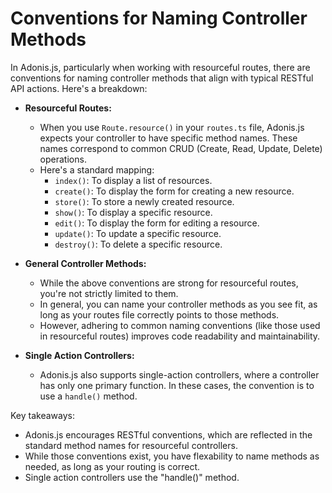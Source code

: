 # Conventions for Naming Controller Methods

In Adonis.js, particularly when working with resourceful routes, there are conventions for naming controller methods that align with typical RESTful API actions. Here's a breakdown:

* **Resourceful Routes:**
    * When you use `Route.resource()` in your `routes.ts` file, Adonis.js expects your controller to have specific method names. These names correspond to common CRUD (Create, Read, Update, Delete) operations.
    * Here's a standard mapping:
        * `index()`: To display a list of resources.
        * `create()`: To display the form for creating a new resource.
        * `store()`: To store a newly created resource.
        * `show()`: To display a specific resource.
        * `edit()`: To display the form for editing a resource.
        * `update()`: To update a specific resource.
        * `destroy()`: To delete a specific resource.

* **General Controller Methods:**
    * While the above conventions are strong for resourceful routes, you're not strictly limited to them.
    * In general, you can name your controller methods as you see fit, as long as your routes file correctly points to those methods.
    * However, adhering to common naming conventions (like those used in resourceful routes) improves code readability and maintainability.

* **Single Action Controllers:**
    * Adonis.js also supports single-action controllers, where a controller has only one primary function. In these cases, the convention is to use a `handle()` method.

Key takeaways:

* Adonis.js encourages RESTful conventions, which are reflected in the standard method names for resourceful controllers.
* While those conventions exist, you have flexability to name methods as needed, as long as your routing is correct.
* Single action controllers use the "handle()" method.
